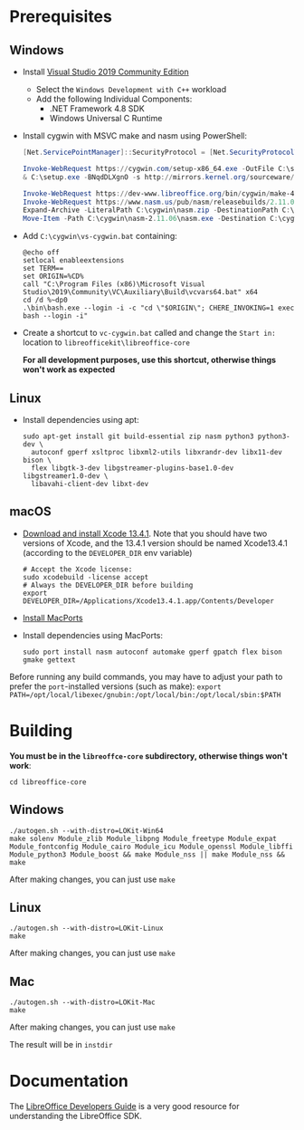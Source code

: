 # Prerequisites

## Windows

- Install [Visual Studio 2019 Community Edition](https://aka.ms/vs/16/release/vs_Community.exe)
    - Select the `Windows Development with C++` workload
    - Add the following Individual Components:
        - .NET Framework 4.8 SDK
        - Windows Universal C Runtime 
- Install cygwin with MSVC make and nasm using PowerShell:

  ```powershell
  [Net.ServicePointManager]::SecurityProtocol = [Net.SecurityProtocolType]::Tls12
  
  Invoke-WebRequest https://cygwin.com/setup-x86_64.exe -OutFile C:\setup.exe
  & C:\setup.exe -BNqdDLXgnO -s http://mirrors.kernel.org/sourceware/cygwin/ -l C:\cygwin-packages -R C:\cygwin -P autoconf,automake,bison,cabextract,doxygen,flex,gettext-devel,gnupg,gperf,libxml2-devel,libpng12-devel,make,mintty,openssh,openssl,patch,perl,pkg-config,readline,rsync,unzip,wget,zip,perl-Archive-Zip,perl-Font-TTF,perl-IO-String,python,python3
  
  Invoke-WebRequest https://dev-www.libreoffice.org/bin/cygwin/make-4.2.1-msvc.exe -OutFile C:\cygwin\usr\local\bin\make.exe
  Invoke-WebRequest https://www.nasm.us/pub/nasm/releasebuilds/2.11.06/win32/nasm-2.11.06-win32.zip -OutFile C:\cygwin\nasm.zip
  Expand-Archive -LiteralPath C:\cygwin\nasm.zip -DestinationPath C:\cygwin
  Move-Item -Path C:\cygwin\nasm-2.11.06\nasm.exe -Destination C:\cygwin\usr\local\bin\nasm.exe
  ```

- Add `C:\cygwin\vs-cygwin.bat` containing:
  
  ```
  @echo off
  setlocal enableextensions
  set TERM==
  set ORIGIN=%CD%
  call "C:\Program Files (x86)\Microsoft Visual Studio\2019\Community\VC\Auxiliary\Build\vcvars64.bat" x64
  cd /d %~dp0
  .\bin\bash.exe --login -i -c "cd \"$ORIGIN\"; CHERE_INVOKING=1 exec bash --login -i"
  ```

- Create a shortcut to `vc-cygwin.bat` called and change the `Start in:` location to `libreofficekit\libreoffice-core`
  
  **For all development purposes, use this shortcut, otherwise things won't work as expected**

## Linux

- Install dependencies using apt:

  ```shell
  sudo apt-get install git build-essential zip nasm python3 python3-dev \
    autoconf gperf xsltproc libxml2-utils libxrandr-dev libx11-dev bison \
    flex libgtk-3-dev libgstreamer-plugins-base1.0-dev libgstreamer1.0-dev \
    libavahi-client-dev libxt-dev
  ```

## macOS

- [Download and install Xcode 13.4.1](https://developer.apple.com/services-account/download?path=/Developer_Tools/Xcode_13.4.1/Xcode_13.4.1.xip). Note that you should have two versions of Xcode, and the 13.4.1 version should be named Xcode13.4.1 (according to the `DEVELOPER_DIR` env variable)
  ```shell
  # Accept the Xcode license:
  sudo xcodebuild -license accept
  # Always the DEVELOPER_DIR before building
  export DEVELOPER_DIR=/Applications/Xcode13.4.1.app/Contents/Developer
  ```

- [Install MacPorts](https://www.macports.org/install.php)
- Install dependencies using MacPorts:

  ```shell
  sudo port install nasm autoconf automake gperf gpatch flex bison gmake gettext
  ```

Before running any build commands, you may have to adjust your path to prefer the `port`-installed versions (such as make):
`export PATH=/opt/local/libexec/gnubin:/opt/local/bin:/opt/local/sbin:$PATH`

# Building

**You must be in the `libreoffce-core` subdirectory, otherwise things won't work**:

`cd libreoffice-core`

## Windows

  ```shell
  ./autogen.sh --with-distro=LOKit-Win64
  make solenv Module_zlib Module_libpng Module_freetype Module_expat Module_fontconfig Module_cairo Module_icu Module_openssl Module_libffi Module_python3 Module_boost && make Module_nss || make Module_nss && make
  ```

  After making changes, you can just use `make`

## Linux
  
  ```shell
  ./autogen.sh --with-distro=LOKit-Linux
  make
  ```

  After making changes, you can just use `make`

## Mac

  ```shell
  ./autogen.sh --with-distro=LOKit-Mac
  make
  ```

  After making changes, you can just use `make`

The result will be in `instdir`

# Documentation

The [LibreOffice Developers Guide](https://wiki.documentfoundation.org/Documentation/DevGuide) is a very good resource for understanding the LibreOffice SDK.
